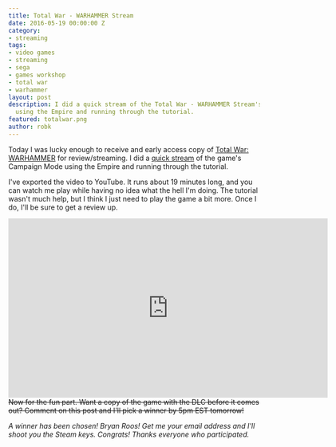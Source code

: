 ```yaml
---
title: Total War - WARHAMMER Stream
date: 2016-05-19 00:00:00 Z
category:
- streaming
tags:
- video games
- streaming
- sega
- games workshop
- total war
- warhammer
layout: post
description: I did a quick stream of the Total War - WARHAMMER Stream's Campaign Mode
  using the Empire and running through the tutorial.
featured: totalwar.png
author: robk
---
```


Today I was lucky enough to receive and early access copy of [Total War: WARHAMMER](http://store.steampowered.com/app/364360/) for review/streaming. I did a [quick stream](https://www.twitch.tv/rkalajian/v/67447447) of the game's Campaign Mode using the Empire and running through the tutorial.

I've exported the video to YouTube. It runs about 19 minutes long, and you can watch me play while having no idea what the hell I'm doing. The tutorial wasn't much help, but I think I just need to play the game a bit more. Once I do, I'll be sure to get a review up.

<iframe width="640" height="360" src="https://www.youtube.com/embed/GHeQdCFJkHo" frameborder="0" allowfullscreen></iframe>
<br/>
<strike>Now for the fun part. Want a copy of the game with the DLC before it comes out? Comment on this post and I'll pick a winner by 5pm EST tomorrow!</strike>

*A winner has been chosen! Bryan Roos! Get me your email address and I'll shoot you the Steam keys. Congrats! Thanks everyone who participated.*
